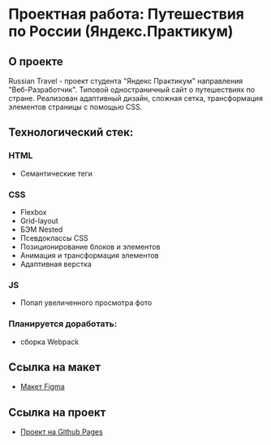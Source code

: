 # Проектная работа: Путешествия по России (Яндекс.Практикум)

## О проекте
Russian Travel - проект студента "Яндекс Практикум" направления "Веб-Разработчик". Типовой одностраничный сайт о путешествиях по стране.
Реализован адаптивный дизайн, сложная сетка, трансформация элементов страницы с помощью CSS.

## Технологический стек:
### HTML
* Семантические теги
### СSS
* Flexbox
* Grid-layout
* БЭМ Nested
* Псевдоклассы CSS
* Позиционирование блоков и элементов
* Анимация и трансформация элементов
* Адаптивная верстка
### JS
* Попап увеличенного просмотра фото

### Планируется доработать:
- сборка Webpack

## Ссылка на макет
* [Макет Figma](https://www.figma.com/file/5S2WSbEFL6awjVWJ0NWL8Q/Sprint-3_-Russia-_-desktop-mobile?node-id=28503%3A0)

## Ссылка на проект
* [Проект на Github Pages](https://andryuha-nikolaev.github.io/russian-travel/)
